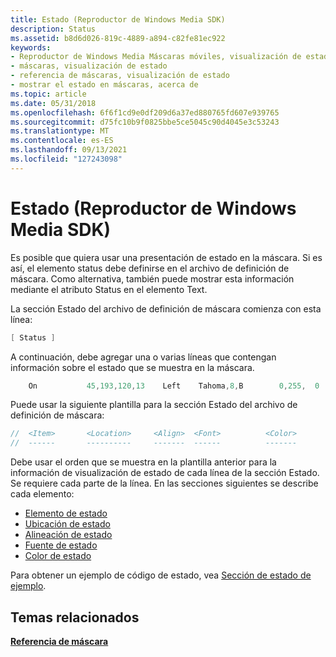 ```yaml
---
title: Estado (Reproductor de Windows Media SDK)
description: Status
ms.assetid: b8d6d026-819c-4889-a894-c82fe81ec922
keywords:
- Reproductor de Windows Media Máscaras móviles, visualización de estado
- máscaras, visualización de estado
- referencia de máscaras, visualización de estado
- mostrar el estado en máscaras, acerca de
ms.topic: article
ms.date: 05/31/2018
ms.openlocfilehash: 6f6f1cd9e0df209d6a37ed880765fd607e939765
ms.sourcegitcommit: d75fc10b9f0825bbe5ce5045c90d4045e3c53243
ms.translationtype: MT
ms.contentlocale: es-ES
ms.lasthandoff: 09/13/2021
ms.locfileid: "127243098"
---
```

# <a name="status-windows-media-player-sdk"></a>Estado (Reproductor de Windows Media SDK)

Es posible que quiera usar una presentación de estado en la máscara. Si es así, el elemento status debe definirse en el archivo de definición de máscara. Como alternativa, también puede mostrar esta información mediante el atributo Status en el elemento Text.

La sección Estado del archivo de definición de máscara comienza con esta línea:


```C++
[ Status ]

```



A continuación, debe agregar una o varias líneas que contengan información sobre el estado que se muestra en la máscara.


```C++
    On           45,193,120,13    Left    Tahoma,8,B        0,255,  0

```



Puede usar la siguiente plantilla para la sección Estado del archivo de definición de máscara:


```C++
//  <Item>       <Location>     <Align>  <Font>          <Color>
//  ------       ----------     -------  ------          -------

```



Debe usar el orden que se muestra en la plantilla anterior para la información de visualización de estado de cada línea de la sección Estado. Se requiere cada parte de la línea. En las secciones siguientes se describe cada elemento:

-   [Elemento de estado](status-item.md)
-   [Ubicación de estado](status-location.md)
-   [Alineación de estado](status-alignment.md)
-   [Fuente de estado](status-font.md)
-   [Color de estado](status-color.md)

Para obtener un ejemplo de código de estado, vea [Sección de estado de ejemplo](sample-status-section.md).

## <a name="related-topics"></a>Temas relacionados

<dl> <dt>

[**Referencia de máscara**](skin-reference.md)
</dt> </dl>

 

 




